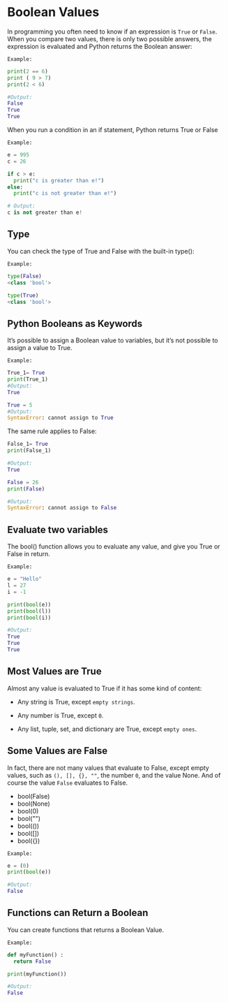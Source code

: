 # Boolean Values

In programming you often need to know if an expression is `True` or `False`.
When you compare two values, there is only two possible answers,
the expression is evaluated and Python returns the Boolean answer:

`Example:`

```Python
print(2 == 6)
print ( 9 > 7)
print(2 < 6)

#Output:
False
True
True
```

When you run a condition in an if statement, Python returns True or False

`Example:`

```python
e = 995
c = 26

if c > e:
  print("c is greater than e!")
else:
  print("c is not greater than e!")

# Output:
c is not greater than e!
```

## Type

 You can check the type of True and False with the built-in type():

`Example:`

```python
type(False)
<class 'bool'>

type(True)
<class 'bool'>
```

## Python Booleans as Keywords

It’s possible to assign a Boolean value to variables, but it’s not possible to assign a value to True.

`Example:`

```python
True_1= True
print(True_1)
#Output:
True
```

```python
True = 5 
#Output:
SyntaxError: cannot assign to True
```

The same rule applies to False:

```python
False_1= True
print(False_1)

#Output:
True
```

```python
False = 26
print(False)

#Output:
SyntaxError: cannot assign to False

```

## Evaluate two variables

The bool() function allows you to evaluate any value, and give you True or False in return.

`Example:`

```python
e = "Hello"
l = 27
i = -1

print(bool(e))
print(bool(l))
print(bool(i))

#Output:
True
True
True
```

## Most Values are True

Almost any value is evaluated to True if it has some kind of content:

- Any string is True, except `empty strings`.

- Any number is True, except `0`.

- Any list, tuple, set, and dictionary are True, except `empty ones`.

## Some Values are False

In fact, there are not many values that evaluate to False, except empty values, such as `(), [], {}, ""`, the number `0`, and the value None. And of course the value `False` evaluates to False.

- bool(False)
- bool(None)
- bool(0)
- bool("")
- bool(())
- bool([])
- bool({})

`Example:`

```python
e = (0)
print(bool(e))

#Output:
False
```

## Functions can Return a Boolean

You can create functions that returns a Boolean Value.

`Example:`

```python
def myFunction() :
  return False

print(myFunction()) 

#Output:
False
```
